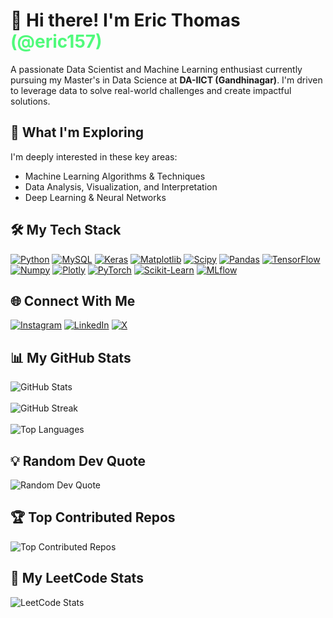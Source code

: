 # 👋 Hi there! I'm Eric Thomas <span style="color:#50fa7b;">(@eric157)</span>

<p> A passionate Data Scientist and Machine Learning enthusiast currently pursuing my Master's in Data Science at <b>DA-IICT (Gandhinagar)</b>. I'm driven to leverage data to solve real-world challenges and create impactful solutions. </p>

## 🚀 What I'm Exploring

<p>
I'm deeply interested in these key areas:
<ul>
    <li>Machine Learning Algorithms & Techniques</li>
    <li>Data Analysis, Visualization, and Interpretation</li>
    <li>Deep Learning & Neural Networks</li>
</ul>
</p>


## 🛠️ My Tech Stack

<p align="left">
    <a href="https://www.python.org/" target="_blank"> <img src="https://img.shields.io/badge/python-3670A0?style=flat&logo=python&logoColor=ffdd54" alt="Python"/></a>
    <a href="https://www.mysql.com/" target="_blank"> <img src="https://img.shields.io/badge/mysql-4479A1.svg?style=flat&logo=mysql&logoColor=white" alt="MySQL"/></a>
    <a href="https://keras.io/" target="_blank"> <img src="https://img.shields.io/badge/Keras-%23D00000.svg?style=flat&logo=Keras&logoColor=white" alt="Keras"/></a>
    <a href="https://matplotlib.org/" target="_blank">  <img src="https://img.shields.io/badge/Matplotlib-%23ffffff.svg?style=flat&logo=Matplotlib&logoColor=black" alt="Matplotlib"/></a>
    <a href="https://scipy.org/" target="_blank"> <img src="https://img.shields.io/badge/SciPy-%230C55A5.svg?style=flat&logo=scipy&logoColor=%white" alt="Scipy"/></a>
    <a href="https://pandas.pydata.org/" target="_blank"> <img src="https://img.shields.io/badge/pandas-%23150458.svg?style=flat&logo=pandas&logoColor=white" alt="Pandas"/></a>
    <a href="https://www.tensorflow.org/" target="_blank"><img src="https://img.shields.io/badge/TensorFlow-%23FF6F00.svg?style=flat&logo=TensorFlow&logoColor=white" alt="TensorFlow"/></a>
    <a href="https://numpy.org/" target="_blank"><img src="https://img.shields.io/badge/numpy-%23013243.svg?style=flat&logo=numpy&logoColor=white" alt="Numpy"/></a>
    <a href="https://plotly.com/" target="_blank"><img src="https://img.shields.io/badge/Plotly-%233F4F75.svg?style=flat&logo=plotly&logoColor=white" alt="Plotly"/></a>
    <a href="https://pytorch.org/" target="_blank"><img src="https://img.shields.io/badge/PyTorch-%23EE4C2C.svg?style=flat&logo=PyTorch&logoColor=white" alt="PyTorch"/></a>
    <a href="https://scikit-learn.org/" target="_blank"><img src="https://img.shields.io/badge/scikit--learn-%23F7931E.svg?style=flat&logo=scikit-learn&logoColor=white" alt="Scikit-Learn"/></a>
     <a href="https://mlflow.org/" target="_blank"><img src="https://img.shields.io/badge/mlflow-%23d9ead3.svg?style=flat&logo=mlflow&logoColor=blue" alt="MLflow"/></a>
</p>

## 🌐 Connect With Me

<p align="left">
    <a href="https://instagram.com/eliteric15" target="_blank"> <img src="https://img.shields.io/badge/Instagram-%23E4405F.svg?logo=Instagram&logoColor=white" alt="Instagram"/></a>
    <a href="https://linkedin.com/in/eric-peter-thomas" target="_blank"> <img src="https://img.shields.io/badge/LinkedIn-%230077B5.svg?logo=linkedin&logoColor=white" alt="LinkedIn"/></a>
    <a href="https://x.com/eliteric157" target="_blank"> <img src="https://img.shields.io/badge/X-black.svg?logo=X&logoColor=white" alt="X"/></a>
</p>


## 📊 My GitHub Stats

<p align="left">
    <img src="https://github-readme-stats.vercel.app/api?username=eric157&theme=onedark&hide_border=false&include_all_commits=true&count_private=true" alt="GitHub Stats"/>
  <br>
  <br>
    <img src="https://github-readme-streak-stats.herokuapp.com/?user=eric157&theme=onedark&hide_border=false" alt="GitHub Streak"/>
  <br>
  <br>
    <img src="https://github-readme-stats.vercel.app/api/top-langs/?username=eric157&theme=onedark&hide_border=false&include_all_commits=true&count_private=true&layout=compact" alt="Top Languages"/>
</p>

## 💡 Random Dev Quote

<p align="left">
    <img src="https://quotes-github-readme.vercel.app/api?type=horizontal&theme=dark" alt="Random Dev Quote"/>
</p>

## 🏆 Top Contributed Repos
<p align="left">
     <img src="https://github-contributor-stats.vercel.app/api?username=eric157&limit=5&theme=dark&combine_all_yearly_contributions=true" alt="Top Contributed Repos"/>
</p>

## 🎯 My LeetCode Stats
<p align="left">
    <img src="https://leetcard.jacoblin.cool/ericpeterthomas15?theme=dark&font=Questrial&ext=activity" alt="LeetCode Stats"/>
</p>
